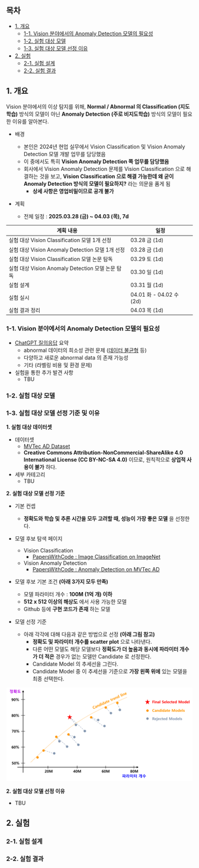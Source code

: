 
## 목차

* [1. 개요](#1-개요)
  * [1-1. Vision 분야에서의 Anomaly Detection 모델의 필요성](#1-1-vision-분야에서의-anomaly-detection-모델의-필요성) 
  * [1-2. 실험 대상 모델](#1-2-실험-대상-모델)
  * [1-3. 실험 대상 모델 선정 이유](#1-3-실험-대상-모델-선정-기준-및-이유)
* [2. 실험](#2-실험)
  * [2-1. 실험 설계](#2-1-실험-설계) 
  * [2-2. 실험 결과](#2-2-실험-결과)

## 1. 개요

Vision 분야에서의 이상 탐지를 위해, **Normal / Abnormal 의 Classification (지도학습)** 방식의 모델이 아닌 **Anomaly Detection (주로 비지도학습)** 방식의 모델이 필요한 이유를 알아본다.

* 배경
  * 본인은 2024년 현업 실무에서 Vision Classification 및 Vision Anomaly Detection 모델 개발 업무를 담당했음
  * 이 중에서도 특히 **Vision Anomaly Detection 쪽 업무를 담당했음**
  * 회사에서 Vision Anomaly Detection 문제를 Vision Classification 으로 해결하는 것을 보고, **Vision Classification 으로 해결 가능한데 왜 굳이 Anomaly Detection 방식의 모델이 필요하지?** 라는 의문을 품게 됨
    * **상세 사항은 영업비밀이므로 공개 불가**

* 계획
  * 전체 일정 : **2025.03.28 (금) ~ 04.03 (목), 7d**

| 계획 내용                                   | 일정                     |
|-----------------------------------------|------------------------|
| 실험 대상 Vision Classification 모델 1개 선정    | 03.28 금 (1d)           |
| 실험 대상 Vision Anomaly Detection 모델 1개 선정 | 03.28 금 (1d)           |
| 실험 대상 Vision Classification 모델 논문 탐독    | 03.29 토 (1d)           |
| 실험 대상 Vision Anomaly Detection 모델 논문 탐독 | 03.30 일 (1d)           |
| 실험 설계                                   | 03.31 월 (1d)           |
| 실험 실시                                   | 04.01 화 - 04.02 수 (2d) |
| 실험 결과 정리                                | 04.03 목 (1d)           |

### 1-1. Vision 분야에서의 Anomaly Detection 모델의 필요성

* [ChatGPT 질의응답](https://chatgpt.com/share/67974281-7fb8-8010-9a1a-4b56c060e71b) 요약
  * abnormal 데이터의 희소성 관련 문제 ([데이터 불균형](../AI%20Basics/Data%20Science%20Basics/데이터_사이언스_기초_데이터_불균형.md) 등)
  * 다양하고 새로운 abnormal data 의 존재 가능성
  * 기타 (라벨링 비용 및 환경 문제)
* 실험을 통한 추가 발견 사항
  * TBU 

### 1-2. 실험 대상 모델

### 1-3. 실험 대상 모델 선정 기준 및 이유

**1. 실험 대상 데이터셋**

* 데이터셋
  * [MVTec AD Dataset](https://www.kaggle.com/datasets/ipythonx/mvtec-ad)
  * **Creative Commons Attribution-NonCommercial-ShareAlike 4.0 International License (CC BY-NC-SA 4.0)** 이므로, 원칙적으로 **상업적 사용이 불가** 하다.
* 세부 카테고리
  * TBU 

**2. 실험 대상 모델 선정 기준**

* 기본 컨셉
  * **정확도와 학습 및 추론 시간을 모두 고려할 때, 성능이 가장 좋은 모델** 을 선정한다.

* 모델 후보 탐색 페이지
  * Vision Classification
    * [PapersWithCode : Image Classification on ImageNet](https://paperswithcode.com/sota/image-classification-on-imagenet)
  * Vision Anomaly Detection
    * [PapersWithCode : Anomaly Detection on MVTec AD](https://paperswithcode.com/sota/anomaly-detection-on-mvtec-ad)

* 모델 후보 기본 조건 **(아래 3가지 모두 만족)**
  * 모델 파라미터 개수 : **100M (1억 개) 이하**
  * **512 x 512 이상의 해상도** 에서 사용 가능한 모델
  * Github 등에 **구현 코드가 존재** 하는 모델

* 모델 선정 기준
  * 아래 각각에 대해 다음과 같은 방법으로 선정 **(아래 그림 참고)**
    * **정확도 및 파라미터 개수를 scatter plot** 으로 나타낸다.
    * 다른 어떤 모델도 해당 모델보다 **정확도가 더 높음과 동시에 파라미터 개수가 더 적은** 경우가 없는 모델만 Candidate 로 선정한다.
    * Candidate Model 의 추세선을 그린다.
    * Candidate Model 중 이 추세선을 기준으로 **가장 왼쪽 위에** 있는 모델을 최종 선택한다.

![image](images/Special_Anomaly_Detection_Need_1.PNG)

**2. 실험 대상 모델 선정 이유**

* TBU

## 2. 실험

### 2-1. 실험 설계

### 2-2. 실험 결과